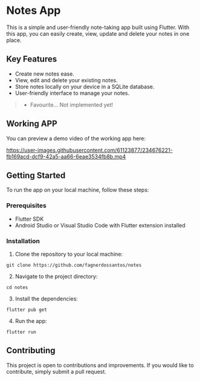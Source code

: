 # Notes App

This is a simple and user-friendly note-taking app built using Flutter. With this app, you can easily create, view, update and delete your notes in one place.

## Key Features

-   Create new notes ease.
-   View, edit and delete your existing notes.
-   Store notes locally on your device in a SQLite database.
-   User-friendly interface to manage your notes.
> -   Favourite... Not implemented yet!
## Working APP

You can preview a demo video of the working app here: <br>


https://user-images.githubusercontent.com/61123877/234676221-fb169acd-dcf9-42a5-aa66-6eae3534fb8b.mp4


## Getting Started

To run the app on your local machine, follow these steps:

### Prerequisites

-   Flutter SDK
-   Android Studio or Visual Studio Code with Flutter extension installed

### Installation

1.  Clone the repository to your local machine:

`git clone https://github.com/fagnerdossantos/notes` 

2.  Navigate to the project directory:

`cd notes` 

3.  Install the dependencies:

`flutter pub get` 

4.  Run the app:

`flutter run`

## Contributing

This project is open to contributions and improvements. If you would like to contribute, simply submit a pull request.
